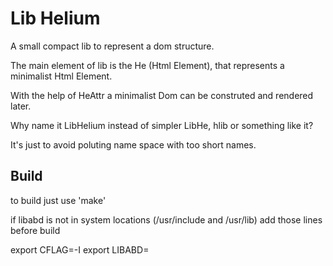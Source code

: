 # Lib Helium

A small compact lib to represent a dom structure.

The main element of lib is the He (Html Element), that represents a minimalist Html Element.

With the help of HeAttr a minimalist Dom can be construted and rendered later.

Why name it LibHelium instead of simpler LibHe, hlib or something like it?

It's just to avoid poluting name space with too short names.

Build
--------

to build just use 'make'

if libabd is not in system locations (/usr/include and /usr/lib) add those lines before build

export CFLAG=-I<PATH TO LIBABD INCLUDE>
export LIBABD=<PATH TO LIBABD>






